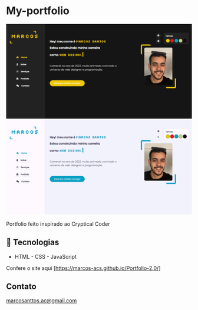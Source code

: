 # My-portfolio

![preview](preview/dark-preview.png)
![preview](preview/white-preview.png)

Portfolio feito inspirado ao Cryptical Coder 


## 🚀 Tecnologias 

- HTML - CSS - JavaScript 

Confere o site aqui [https://marcos-acs.github.io/Portfolio-2.0/]

## Contato 

marcosanttos.ac@gmail.com

